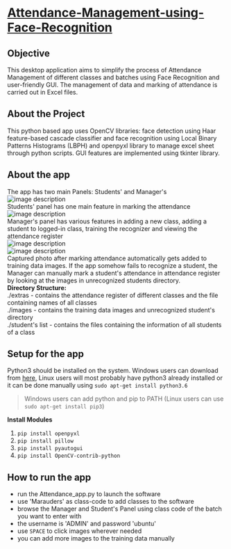 
# [Attendance-Management-using-Face-Recognition](https://github.com/Marauders-9998/Attendance-Management-using-Face-Recognition)

## Objective
This desktop application aims to simplify the process of Attendance Management of different classes and batches using Face Recognition and user-friendly GUI. The management of data and marking of attendance is carried out in Excel files.

## About the Project
This python based app uses OpenCV libraries: face detection using Haar feature-based cascade classifier and face recognition using Local Binary Patterns Histograms (LBPH) and openpyxl library to manage excel sheet through python scripts. GUI features are implemented using tkinter library.

## About the app
The app has two main Panels: Students' and Manager's
<br/>
![image description](https://lh3.googleusercontent.com/k8wLf41-IzIm5AiUo8G44IrBsLKKKtzKUqnoNiOGEo7KHox6ky9YpiaZbBplw0lLOYrHBiZLzMm8 "Welcome Page")
<br/>
Students' panel has one main feature in marking the attendance
<br/>
![image description](https://lh3.googleusercontent.com/Sq2hEKvJoPdtKrsYNakuKoBOF10utSc6nLyiKfQnVCy9DWG511sLHcIAY9MjV-WVP4hP3Sz1cOTG "Student Panel Page")
<br/>
Manager's panel has various features in adding a new class, adding a student to logged-in class, training the recognizer and viewing the attendance register
<br/>
![image description](https://lh3.googleusercontent.com/BQoRZ4yOKuiclxaVxreUeHHcSkekon_klQFP7HFB0BRFSSgMSdr_uV9jPcpCfa0QhnYzzpnn-ukh "Create a New Batch")
<br/>
![image description](https://lh3.googleusercontent.com/jK3Khh22Q1jehEnd6IDSnIq-jtYs3gjb15rvU-elyFAVb4cRTuVzIzvsY5e2N9xFjgSFvZ8oOe_H "Manager Panel Page")
<br/>
Captured photo after marking attendance automatically gets added to training data images. If the app somehow fails to recognize a student, the Manager can manually mark a student's attendance in attendance register by looking at the images in unrecognized students directory.
<br/>
**Directory Structure:**
<br/>
./extras - contains the attendance register of different classes and the file containing names of all classes
<br/>
./images - contains the training data images and unrecognized student's directory
<br/>
./student's list - contains the files containing the information of all students of a class

## Setup for the app
Python3 should be installed on the system.
Windows users can download from [here](https://www.python.org/downloads/), Linux users will most probably have python3 already installed or it can be done manually using `sudo apt-get install python3.6`
>Windows users can add python and pip to PATH (Linux users can use `sudo apt-get install pip3`)

**Install Modules**
 1. `pip install openpyxl`
 2. `pip install pillow`
 3. `pip install pyautogui`
 4. `pip install OpenCV-contrib-python`

##  How to run the app
 - run the Attendance_app.py to launch the software
 - use 'Marauders' as class-code to add classes to the software
 - browse the Manager and Student's Panel using class code of the batch you want to enter with
 - the username is 'ADMIN' and password 'ubuntu'
 - use `SPACE` to click images wherever needed
 - you can add more images to the training data manually
